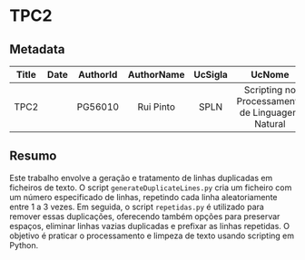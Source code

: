 # TPC2

## Metadata

| Title | Date | AuthorId | AuthorName | UcSigla | UcNome |
|:-----:|:----:|:--------:|:----------:|:-------:|:------:|
| TPC2 |      | PG56010  | Rui Pinto  | SPLN    | Scripting no Processamento de Linguagem Natural |

## Resumo

Este trabalho envolve a geração e tratamento de linhas duplicadas em ficheiros de texto. O script `generateDuplicateLines.py` cria um ficheiro com um número especificado de linhas, repetindo cada linha aleatoriamente entre 1 a 3 vezes. Em seguida, o script `repetidas.py` é utilizado para remover essas duplicações, oferecendo também opções para preservar espaços, eliminar linhas vazias duplicadas e prefixar as linhas repetidas. O objetivo é praticar o processamento e limpeza de texto usando scripting em Python.

